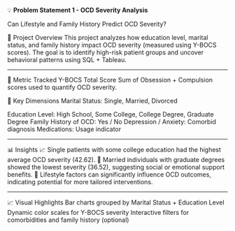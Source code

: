 💡 **Problem Statement 1 - OCD Severity Analysis**

Can Lifestyle and Family History Predict OCD Severity?

🧠 Project Overview
This project analyzes how education level, marital status, and family history impact OCD severity (measured using Y-BOCS scores). The goal is to identify high-risk patient groups and uncover behavioral patterns using SQL + Tableau.
_________________________________________________________________________________________________________________________________________________________________________________________

📌 Metric Tracked
Y-BOCS Total Score
Sum of Obsession + Compulsion scores used to quantify OCD severity.

🧭 Key Dimensions
Marital Status: Single, Married, Divorced

Education Level: High School, Some College, College Degree, Graduate Degree
Family History of OCD: Yes / No
Depression / Anxiety: Comorbid diagnosis
Medications: Usage indicator
_________________________________________________________________________________________________________________________________________________________________________________________

📊 Insights
📈 Single patients with some college education had the highest average OCD severity (42.62).
💬 Married individuals with graduate degrees showed the lowest severity (36.52), suggesting social or emotional support benefits.
🧩 Lifestyle factors can significantly influence OCD outcomes, indicating potential for more tailored interventions.
_________________________________________________________________________________________________________________________________________________________________________________________

📈 Visual Highlights
Bar charts grouped by Marital Status + Education Level
Dynamic color scales for Y-BOCS severity
Interactive filters for comorbidities and family history (optional)
